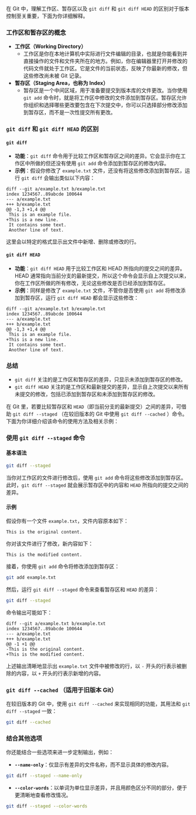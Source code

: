 在 Git 中，理解工作区、暂存区以及 `git diff` 和 `git diff HEAD` 的区别对于版本控制至关重要，下面为你详细解释。

### 工作区和暂存区的概念
- **工作区（Working Directory）**
    - 工作区是你在本地计算机中实际进行文件编辑的目录，也就是你能看到并直接操作的文件和文件夹所在的地方。例如，你在编辑器里打开并修改的代码文件就处于工作区。它是文件的当前状态，反映了你最新的修改，但这些修改尚未被 Git 记录。
 - **暂存区（Staging Area，也称为 Index）**
    - 暂存区是一个中间区域，用于准备要提交到版本库的文件更改。当你使用 `git add` 命令时，就是将工作区中修改的文件添加到暂存区。暂存区允许你组织和选择哪些更改要包含在下次提交中，你可以只选择部分修改添加到暂存区，而不是一次性提交所有更改。

### `git diff` 和 `git diff HEAD` 的区别
#### `git diff`
- **功能**：`git diff` 命令用于比较工作区和暂存区之间的差异。它会显示你在工作区中所做的但还没有使用 `git add` 命令添加到暂存区的修改内容。
- **示例**：假设你修改了 `example.txt` 文件，还没有将这些修改添加到暂存区，运行 `git diff` 会输出类似以下内容：
```plaintext
diff --git a/example.txt b/example.txt
index 1234567..89abcde 100644
--- a/example.txt
+++ b/example.txt
@@ -1,3 +1,4 @@
 This is an example file.
+This is a new line.
 It contains some text.
 Another line of text.
```
这里会以特定的格式显示出文件中新增、删除或修改的行。

#### `git diff HEAD`
- **功能**：`git diff HEAD` 用于比较工作区和 HEAD 所指向的提交之间的差异。HEAD 通常指向当前分支的最新提交，所以这个命令会显示自上次提交以来，你在工作区所做的所有修改，无论这些修改是否已经添加到暂存区。
- **示例**：同样是修改了 `example.txt` 文件，不管你是否使用 `git add` 将修改添加到暂存区，运行 `git diff HEAD` 都会显示这些修改：
```plaintext
diff --git a/example.txt b/example.txt
index 1234567..89abcde 100644
--- a/example.txt
+++ b/example.txt
@@ -1,3 +1,4 @@
 This is an example file.
+This is a new line.
 It contains some text.
 Another line of text.
```

### 总结
- `git diff` 关注的是工作区和暂存区的差异，只显示未添加到暂存区的修改。
- `git diff HEAD` 关注的是工作区和最新提交的差异，显示自上次提交以来所有未提交的修改，包括已添加到暂存区和未添加到暂存区的修改。 



在 Git 里，若要比较暂存区和 `HEAD`（即当前分支的最新提交）之间的差异，可借助 `git diff --staged` （在较旧版本的 Git 中使用 `git diff --cached` ）命令。下面为你详细介绍该命令的使用方法及相关示例：

### 使用 `git diff --staged` 命令
#### 基本语法
```bash
git diff --staged
```
当你对工作区的文件进行修改后，使用 `git add` 命令将这些修改添加到暂存区。此时，`git diff --staged` 就会展示暂存区中的内容和 `HEAD` 所指向的提交之间的差异。

#### 示例
假设你有一个文件 `example.txt`，文件内容原本如下：
```plaintext
This is the original content.
```
你对该文件进行了修改，新内容如下：
```plaintext
This is the modified content.
```
接着，你使用 `git add` 命令将修改添加到暂存区：
```bash
git add example.txt
```
然后，运行 `git diff --staged` 命令来查看暂存区和 `HEAD` 的差异：
```bash
git diff --staged
```
命令输出可能如下：
```plaintext
diff --git a/example.txt b/example.txt
index 1234567..89abcde 100644
--- a/example.txt
+++ b/example.txt
@@ -1 +1 @@
-This is the original content.
+This is the modified content.
```
上述输出清晰地显示出 `example.txt` 文件中被修改的行，以 `-` 开头的行表示被删除的内容，以 `+` 开头的行表示新增的内容。

### `git diff --cached` （适用于旧版本 Git）
在较旧版本的 Git 中，使用 `git diff --cached` 来实现相同的功能，其用法和 `git diff --staged` 一致：
```bash
git diff --cached
```

### 结合其他选项
你还能结合一些选项来进一步定制输出，例如：
- **`--name-only`**：仅显示有差异的文件名称，而不显示具体的修改内容。
```bash
git diff --staged --name-only
```
- **`--color-words`**：以单词为单位显示差异，并且用颜色区分不同的部分，便于更清晰地查看修改情况。
```bash
git diff --staged --color-words
``` 